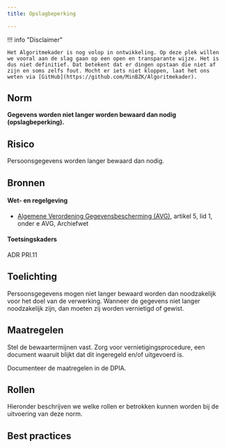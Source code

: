 ```yaml
---
title: Opslagbeperking

---
```


!!! info "Disclaimer"

    Het Algoritmekader is nog volop in ontwikkeling. Op deze plek willen we vooral aan de slag gaan op een open en transparante wijze. Het is dus niet definitief. Dat betekent dat er dingen opstaan die niet af zijn en soms zelfs fout. Mocht er iets niet kloppen, laat het ons weten via [GitHub](https://github.com/MinBZK/Algoritmekader).


## Norm
**Gegevens worden niet langer worden bewaard dan nodig (opslagbeperking).**

## Risico
Persoonsgegevens worden langer bewaard dan nodig. 

## Bronnen

#### Wet- en regelgeving

- [Algemene Verordening Gegevensbescherming (AVG)](https://eur-lex.europa.eu/legal-content/NL/TXT/HTML/?uri=CELEX:32016R0679&qid=1685451198313), artikel 5, lid 1, onder e AVG, Archiefwet

#### Toetsingskaders
ADR PRI.11

## Toelichting
Persoonsgegevens mogen niet langer bewaard worden dan noodzakelijk voor het doel van de verwerking. 
Wanneer de gegevens niet langer noodzakelijk zijn, dan moeten zij worden vernietigd of gewist.

## Maatregelen
Stel de bewaartermijnen vast. Zorg voor vernietigingsprocedure, een document waaruit blijkt dat dit ingeregeld en/of uitgevoerd is. 

Documenteer de maatregelen in de DPIA.  

## Rollen
Hieronder beschrijven we welke rollen er betrokken kunnen worden bij de uitvoering van deze norm. 

## Best practices

